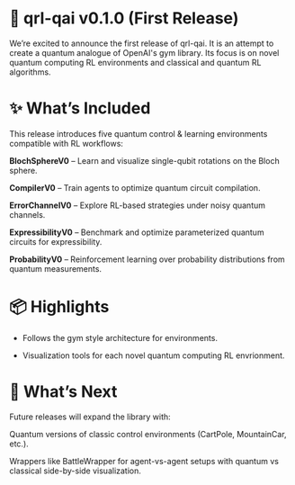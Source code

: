 # 🚀 qrl-qai v0.1.0  (First Release)

We’re excited to announce the first release of qrl-qai. It is an attempt to create a quantum analogue of OpenAI's gym library. Its focus is on novel quantum computing RL environments and classical and quantum RL algorithms. 

# ✨ What’s Included

This release introduces five quantum control & learning environments compatible with RL workflows:

**BlochSphereV0** – Learn and visualize single-qubit rotations on the Bloch sphere.

**CompilerV0** – Train agents to optimize quantum circuit compilation.

**ErrorChannelV0** – Explore RL-based strategies under noisy quantum channels.

**ExpressibilityV0** – Benchmark and optimize parameterized quantum circuits for expressibility.

**ProbabilityV0** – Reinforcement learning over probability distributions from quantum measurements.

# 📦 Highlights

* Follows the gym style architecture for environments.

* Visualization tools for each novel quantum computing RL envrionment.

# 🔮 What’s Next

Future releases will expand the library with:

Quantum versions of classic control environments (CartPole, MountainCar, etc.).

Wrappers like BattleWrapper for agent-vs-agent setups with quantum vs classical side-by-side visualization.